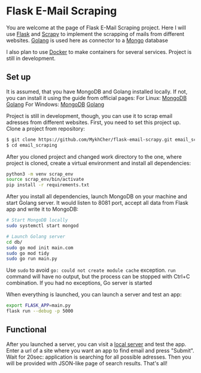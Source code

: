 # Flask E-Mail Scraping

You are welcome at the page of Flask E-Mail Scraping project. Here I will use [Flask](https://flask.palletsprojects.com/en/2.3.x/) and [Scrapy](https://scrapy.org/) to implement the scrapping of mails from different websites. [Golang](https://go.dev/) is used here as connector to a [Mongo](https://www.mongodb.com/) database 

I also plan to use [Docker](https://www.docker.com/) to make containers for several services. Project is still in development.

## Set up
It is assumed, that you have MongoDB and Golang installed locally. If not, you can install it using the guide from official pages:
For Linux: 
[MongoDB](https://www.mongodb.com/docs/manual/administration/install-on-linux/)
[Golang](https://go.dev/doc/install)
For Windows: 
[MongoDB](https://www.mongodb.com/docs/manual/tutorial/install-mongodb-on-windows/)
[Golang](https://go.dev/doc/install)

Project is still in development, though, you can use it to scrap email adresses from different websites. First, you need to set this project up. Clone a project from repository:

```sh
$ git clone https://github.com/MykhCher/flask-email-scrapy.git email_scraping
$ cd email_scraping
```

After you cloned project and changed work directory to the one, where project is cloned, create a virtual environment and install all dependencies:

```sh
python3 -m venv scrap_env
source scrap_env/bin/activate
pip install -r requirements.txt
```

After you install all dependencies, launch MongoDB on your machine and start Golang server. It would listen to 8081 port, accept all data from Flask app and write it to MongoDB:

```sh
# Start MongoDB locally
sudo systemctl start mongod

# Launch Golang server
cd db/
sudo go mod init main.com
sudo go mod tidy
sudo go run main.py
```
Use `sudo` to avoid `go: could not create module cache` exception. `run` command will have no output, but the process can be stopped with Ctrl+C combination. If you had no exceptions, Go server is started

When everything is launched, you can launch a server and test an app:

```sh
export FLASK_APP=main.py
flask run --debug -p 5000
```

## Functional
After you launched a server, you can visit a [local server](http://127.0.0.1:5000/) and test the app. Enter a url of a site where you want an app to find email and press "Submit". Wait for 20sec: application is searching for all possible adresses. Then you will be provided with JSON-like page of search results. That's all!